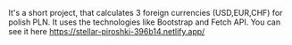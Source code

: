 It's a short project, that calculates 3 foreign currencies (USD,EUR,CHF) for polish PLN. It uses the technologies like Bootstrap and Fetch API. You can see it here https://stellar-piroshki-396b14.netlify.app/ 
